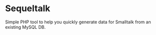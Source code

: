# Sequeltalk
Simple PHP tool to help you quickly generate data for Smalltalk from an existing MySQL DB.